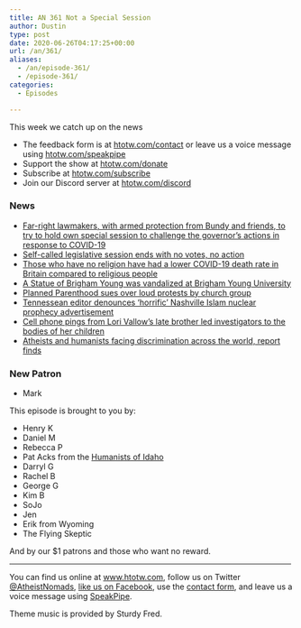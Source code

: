 ```yaml
---
title: AN 361 Not a Special Session
author: Dustin
type: post
date: 2020-06-26T04:17:25+00:00
url: /an/361/
aliases:
  - /an/episode-361/
  - /episode-361/
categories:
  - Episodes

---
```

<div id="buzzsprout-player-10552748"></div><script src="https://www.buzzsprout.com/1983601/10552748-361-not-a-special-session.js?container_id=buzzsprout-player-10552748&player=small" type="text/javascript" charset="utf-8"></script>

This week we catch up on the news

<!--more-->

 * The feedback form is at [htotw.com/contact](https://htotw.com/contact) or leave us a voice message using <a href="https://htotw.com/speakpipe" target="_blank" rel="noopener noreferrer">htotw.com/speakpipe</a>
 * Support the show at <a href="https://htotw.com/donate" target="_blank" rel="payment noopener noreferrer">htotw.com/donate</a>
 * Subscribe at <a href="https://htotw.com/subscribe" target="_blank" rel="noopener noreferrer">htotw.com/subscribe</a>
 * Join our Discord server at <a href="https://htotw.com/discord" target="_blank" rel="noopener noreferrer">htotw.com/discord</a>

### News

  * [Far-right lawmakers, with armed protection from Bundy and friends, to try to hold own special session to challenge the governor’s actions in response to COVID-19][1]
  * [Self-called legislative session ends with no votes, no action][2]
  * [Those who have no religion have had a lower COVID-19 death rate in Britain compared to religious people][3]
  * [A Statue of Brigham Young was vandalized at Brigham Young University][4]
  * [Planned Parenthood sues over loud protests by church group][5]
  * [Tennessean editor denounces ‘horrific’ Nashville Islam nuclear prophecy advertisement][6]
  * [Cell phone pings from Lori Vallow’s late brother led investigators to the bodies of her children][7]
  * [Atheists and humanists facing discrimination across the world, report finds][8]

### New Patron

  * Mark

This episode is brought to you by:

  * Henry K
  * Daniel M
  * Rebecca P
  * Pat Acks from the <a href="https://www.humanistsofidaho.org" target="_blank" rel="noopener noreferrer">Humanists of Idaho</a>
  * Darryl G
  * Rachel B
  * George G
  * Kim B
  * SoJo
  * Jen
  * Erik from Wyoming
  * The Flying Skeptic

And by our $1 patrons and those who want no reward.

<hr width="500" />

You can find us online at <a href="https://www.htotw.com/" target="_blank" rel="noopener noreferrer">www.htotw.com</a>, follow us on Twitter <a href="https://htotw.com/twitter" target="_blank" rel="noopener noreferrer">@AtheistNomads</a>, <a href="https://htotw.com/facebook" target="_blank" rel="noopener noreferrer">like us on Facebook</a>, use the [contact form](https://htotw.com/contact), and leave us a voice message using <a href="https://htotw.com/speakpipe" target="_blank" rel="noopener noreferrer">SpeakPipe</a>.

Theme music is provided by Sturdy Fred.

 [1]: https://www.idahopress.com/coronavirus/far-right-lawmakers-to-try-to-hold-own-special-session-despite-law-constitution/article_f8a8f48c-f761-5527-b953-ea4e6a32cd4c.html
 [2]: https://www.ktvb.com/article/news/politics/far-right-lawmakers-to-try-to-hold-own-special-session-despite-law-constitution/277-e68cddcf-747d-4e56-8d59-2e03a4433d7a
 [3]: https://www.ons.gov.uk/peoplepopulationandcommunity/birthsdeathsandmarriages/deaths/articles/coronaviruscovid19relateddeathsbyreligiousgroupenglandandwales/2marchto15may2020
 [4]: https://friendlyatheist.patheos.com/2020/06/23/a-statue-of-racist-mormon-brigham-young-was-vandalized-at-brigham-young-univ/
 [5]: https://www.ktvb.com/article/news/regional/planned-parenthood-sues-church-group-over-loud-anti-abortion-protests/277-d868f03c-59f9-4a2d-9384-5afda9a910e9
 [6]: https://religionnews.com/2020/06/21/tennessean-editor-denounces-horrific-nashville-islam-nuclear-prophecy-ad-which-ran-in-its-sunday-edition/
 [7]: https://www.cnn.com/2020/06/20/us/chad-daybell-lori-vallow-arrest-affidavit/index.html
 [8]: https://www.theguardian.com/world/2020/jun/25/atheists-and-humanists-facing-discrimination-across-the-world-report-finds